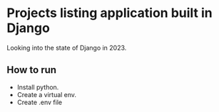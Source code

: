 # Projects listing application built in Django
Looking into the state of Django in 2023.

## How to run
- Install python.
- Create a virtual env.
- Create .env file
